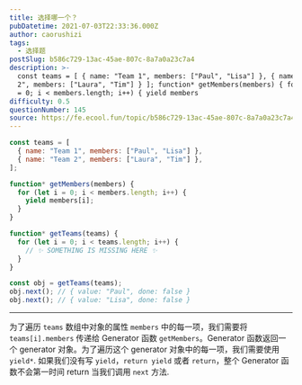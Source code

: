 ```yaml
---
title: 选择哪一个？
pubDatetime: 2021-07-03T22:33:36.000Z
author: caorushizi
tags:
  - 选择题
postSlug: b586c729-13ac-45ae-807c-8a7a0a23c7a4
description: >-
  const teams = [ { name: "Team 1", members: ["Paul", "Lisa"] }, { name: "Team
  2", members: ["Laura", "Tim"] } ]; function* getMembers(members) { for (let i
  = 0; i < members.length; i++) { yield members
difficulty: 0.5
questionNumber: 145
source: https://fe.ecool.fun/topic/b586c729-13ac-45ae-807c-8a7a0a23c7a4
---
```


```javascript
const teams = [
  { name: "Team 1", members: ["Paul", "Lisa"] },
  { name: "Team 2", members: ["Laura", "Tim"] },
];

function* getMembers(members) {
  for (let i = 0; i < members.length; i++) {
    yield members[i];
  }
}

function* getTeams(teams) {
  for (let i = 0; i < teams.length; i++) {
    // ✨ SOMETHING IS MISSING HERE ✨
  }
}

const obj = getTeams(teams);
obj.next(); // { value: "Paul", done: false }
obj.next(); // { value: "Lisa", done: false }
```

---

为了遍历 `teams` 数组中对象的属性 `members` 中的每一项，我们需要将 `teams[i].members` 传递给 Generator 函数 `getMembers`。Generator 函数返回一个 generator 对象。为了遍历这个 generator 对象中的每一项，我们需要使用 `yield*`.
如果我们没有写 `yield`，`return yield` 或者 `return`，整个 Generator 函数不会第一时间 return 当我们调用 `next` 方法.

